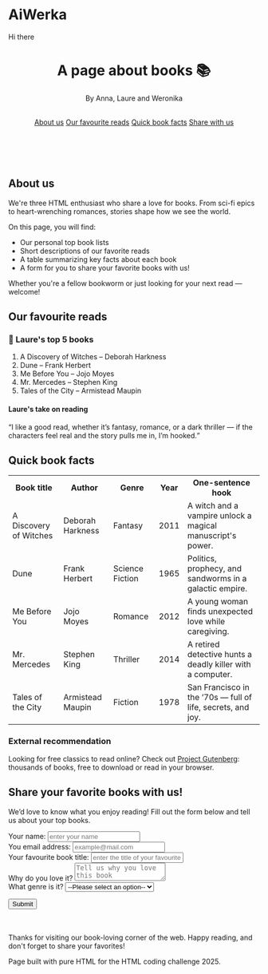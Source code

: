 # AiWerka
Hi there
<!DOCTYPE html>
<html lang="en">
<head>
    <meta charset="UTF-8">
    <meta name="viewport" content="width=device-width, initial-scale=1.0">
    <title>Books</title>
</head>
<body>
    <header>
        <h1>A page about books &#128218;</h1>
        <p>By Anna, Laure and Weronika</p>
        <br>
        <nav>
            <a href="#about_us">About us</a>
            <a href="#favourite_reads">Our favourite reads</a>
            <a href="#facts">Quick book facts</a>
            <a href="#form">Share with us</a>
        </nav>
    </header>
​
    <main>
        <section id="about_us">
            <h2>About us</h2>
            <p>We're three HTML enthusiast who share a love for books. From sci-fi epics to heart-wrenching romances, stories shape how we see the world.</p>
            <p>On this page, you will find:
                <ul>
                    <li>Our personal top book lists</li>
                    <li>Short descriptions of our favorite reads</li>
                    <li>A table summarizing key facts about each book</li>
                    <li>A form for you to share your favorite books with us!</li>
                </ul>
                Whether you're a fellow bookworm or just looking for your next read — welcome!
            </p>
        </section>
        <section id="favourite_reads">
            <h2>Our favourite reads</h2>
            <div>
                <h3>&#128214; Laure's top 5 books</h3>
                <ol>
                    <li>A Discovery of Witches – Deborah Harkness</li>
                    <li>Dune – Frank Herbert</li>
                    <li>Me Before You – Jojo Moyes</li>
                    <li>Mr. Mercedes – Stephen King</li>
                    <li>Tales of the City – Armistead Maupin</li>
                </ol>
                <article>
                    <h4>Laure's take on reading</h4>
                    <q>I like a good read, whether it’s fantasy, romance, or a dark thriller — if the characters feel real and the story pulls me in, I’m hooked.</q>
                </article>
            </div>
        </section>
        <section id="facts">
            <h2>Quick book facts</h2>
            <table>
                <tr>
                    <th>Book title</th>
                    <th>Author</th>
                    <th>Genre</th>
                    <th>Year</th>
                    <th>One-sentence hook</th>
                </tr>
                <tr>
                    <td>A Discovery of Witches</td>
                    <td>Deborah Harkness</td>
                    <td>Fantasy</td>
                    <td>2011</td>
                    <td>A witch and a vampire unlock a magical manuscript's power.</td>
                </tr>
                <tr>
                    <td>Dune</td>
                    <td>Frank Herbert</td>
                    <td>Science Fiction</td>
                    <td>1965</td>
                    <td>Politics, prophecy, and sandworms in a galactic empire.</td>
                </tr>
                <tr>
                    <td>Me Before You</td>
                    <td>Jojo Moyes</td>
                    <td>Romance</td>
                    <td>2012</td>
                    <td>A young woman finds unexpected love while caregiving.</td>
                </tr>
                <tr>
                    <td>Mr. Mercedes</td>
                    <td>Stephen King</td>
                    <td>Thriller</td>
                    <td>2014</td>
                    <td>A retired detective hunts a deadly killer with a computer.</td>
                </tr>
                <tr>
                    <td>Tales of the City</td>
                    <td>Armistead Maupin</td>
                    <td>Fiction</td>
                    <td>1978</td>
                    <td>San Francisco in the ’70s — full of life, secrets, and joy.</td>
                </tr>
            </table>
            <aside>
                <h3>External recommendation</h3>
                <p>Looking for free classics to read online? Check out <a target="_blank" href="https://www.gutenberg.org/ebooks/">Project Gutenberg</a>: thousands of books, free to download or read in your browser.</p>
            </aside>
        </section>
        <section id="form">
            <h2>Share your favorite books with us!</h2>
            <p>We’d love to know what you enjoy reading! Fill out the form below and tell us about your top books.</p>
            <form action="/books">
                <div>
                    <label for="name">Your name:</label>
                    <input type="text" placeholder="enter your name" id="name" name="name">
                </div>
                <div>
                    <label for="email">You email address:</label>
                    <input type="email" placeholder="example@mail.com" id="email" name="email">
                </div>
                <div>
                    <label for="title">Your favourite book title:</label>
                    <input type="text" placeholder="enter the title of your favourite book" id="title" name="title">
                </div>
                <div>
                    <label for="reason">Why do you love it?</label>
                    <textarea name="reason" id="reason" placeholder="Tell us why you love this book"></textarea>
                </div>
                <div>
                    <label for="genre">What genre is it?</label>
                    <select name="genre" id="genre">
                        <option value="">--Please select an option--</option>
                        <option value="fantasy">Fantasy</option>
                        <option value="romance">Romance</option>
                        <option value="thriller">Thriller</option>
                        <option value="nonfiction">Non-fiction</option>
                        <option value="scifi">Science-Fiction</option>
                        <option value="fiction">Fiction</option>
                        <option value="crime">Crime</option>
                    </select>
                </div>
            </form>
            <button>Submit</button>
        </section>
    </main>
​
    <footer>
        <br>
        <p>Thanks for visiting our book-loving corner of the web. Happy reading, and don't forget to share your favorites!</p>
        <p>Page built with pure HTML for the HTML coding challenge 2025.</p>
    </footer>
</body>
</html>
​


